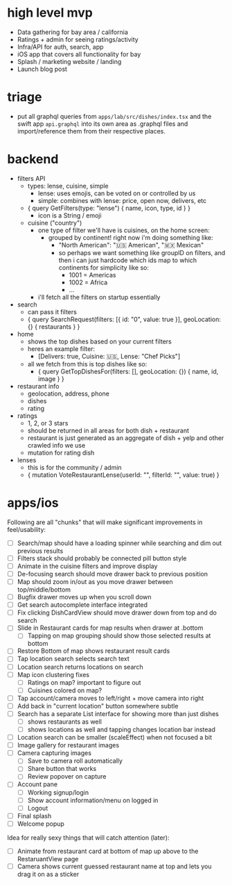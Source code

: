 # high level mvp

- Data gathering for bay area / california
- Ratings + admin for seeing ratings/activity
- Infra/API for auth, search, app
- iOS app that covers all functionality for bay
- Splash / marketing website / landing
- Launch blog post

# triage

- put all graphql queries from `apps/lab/src/dishes/index.tsx` and the swift app `api.graphql` into its own area as .graphql files and import/reference them from their respective places.

# backend

- filters API
  - types: lense, cuisine, simple
    - lense: uses emojis, can be voted on or controlled by us
    - simple: combines with lense: price, open now, delivers, etc
  - { query GetFilters(type: "lense") { name, icon, type, id } }
    - icon is a String / emoji
  - cuisine ("country")
    - one type of filter we'll have is cuisines, on the home screen:
      - grouped by continent! right now i'm doing something like:
        - "North American": "🇺🇸 American", "🇲🇽 Mexican"
        - so perhaps we want something like groupID on filters, and then i can just hardcode which ids map to which continents for simplicity like so:
          - 1001 = Americas
          - 1002 = Africa
          - ...
    - i'll fetch all the filters on startup essentially
- search
  - can pass it filters
  - { query SearchRequest(filters: [{ id: "0", value: true }], geoLocation: {} { restaurants } }
- home
  - shows the top dishes based on your current filters
  - heres an example filter:
    - [Delivers: true, Cuisine: 🇺🇸, Lense: "Chef Picks"]
  - all we fetch from this is top dishes like so:
    - { query GetTopDishesFor(filters: [], geoLocation: {}) { name, id, image } }
- restaurant info
  - geolocation, address, phone
  - dishes
  - rating
- ratings
  - 1, 2, or 3 stars
  - should be returned in all areas for both dish + restaurant
  - restaurant is just generated as an aggregate of dish + yelp and other crawled info we use
  - mutation for rating dish
- lenses
  - this is for the community / admin
  - { mutation VoteRestaurantLense(userId: "", filterId: "", value: true) }

# apps/ios

Following are all "chunks" that will make significant improvements in feel/usability:

- [ ] Search/map should have a loading spinner while searching and dim out previous results
- [ ] Filters stack should probably be connected pill button style
- [ ] Animate in the cuisine filters and improve display
- [ ] De-focusing search should move drawer back to previous position
- [ ] Map should zoom in/out as you move drawer between top/middle/bottom
- [ ] Bugfix drawer moves up when you scroll down
- [ ] Get search autocomplete interface integrated
- [ ] Fix clicking DishCardView should move drawer down from top and do search
- [ ] Slide in Restaurant cards for map results when drawer at .bottom
  - [ ] Tapping on map grouping should show those selected results at bottom
- [ ] Restore Bottom of map shows restaurant result cards
- [ ] Tap location search selects search text
- [ ] Location search returns locations on search
- [ ] Map icon clustering fixes
  - [ ] Ratings on map? important to figure out
  - [ ] Cuisines colored on map?
- [ ] Tap account/camera moves to left/right + move camera into right
- [ ] Add back in "current location" button somewhere subtle
- [ ] Search has a separate List interface for showing more than just dishes
  - [ ] shows restaurants as well
  - [ ] shows locations as well and tapping changes location bar instead
- [ ] Location search can be smaller (scaleEffect) when not focused a bit
- [ ] Image gallery for restaurant images
- [ ] Camera capturing images
  - [ ] Save to camera roll automatically
  - [ ] Share button that works
  - [ ] Review popover on capture
- [ ] Account pane
  - [ ] Working signup/login
  - [ ] Show account information/menu on logged in
  - [ ] Logout
- [ ] Final splash
- [ ] Welcome popup

Idea for really sexy things that will catch attention (later):

- [ ] Animate from restaurant card at bottom of map up above to the RestaruantView page
- [ ] Camera shows current guessed restaurant name at top and lets you drag it on as a sticker
